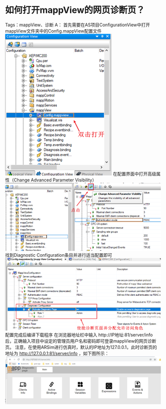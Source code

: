 # 如何打开mappView的网页诊断页？
Tags：mappView、诊断
A：
首先需要在AS项目ConfigurationView中打开mappView文件夹中的Config.mappView配置文件
![Img](./FILES/005如何打开mappView的网页诊断页？.md/img-20220530215926.png)
在配置界面中打开高级属性（Change Advanced Parameter Visibility）
![Img](./FILES/005如何打开mappView的网页诊断页？.md/img-20220530220135.png)
找到Diagnostic Configuration条目并进行适当配置即可
![Img](./FILES/005如何打开mappView的网页诊断页？.md/img-20220530220250.png)
配置完成后编译下载程序
在浏览器地址栏中输入 http://IP地址:81/server/info 后，正确输入项目中设定的管理员用户名和密码即可登录mappView的网页诊断页。
注意，在使用ARSim进行仿真时，默认的IP地址为127.0.0.1，此时诊断页的地址为 http://127.0.0.1:81/server/info ，如下图所示：
![Img](./FILES/005如何打开mappView的网页诊断页？.md/img-20220530004604.png)

